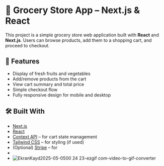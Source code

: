 # 🛒 Grocery Store App – Next.js & React

This project is a simple grocery store web application built with **React** and **Next.js**. Users can browse products, add them to a shopping cart, and proceed to checkout.


## 🌟 Features

- Display of fresh fruits and vegetables
- Add/remove products from the cart
- View cart summary and total price
- Simple checkout flow
- Fully responsive design for mobile and desktop


## 🛠️ Built With

- [Next.js](https://nextjs.org/)
- [React](https://reactjs.org/)
- [Context API](https://reactjs.org/docs/context.html) – for cart state management
- [Tailwind CSS](https://tailwindcss.com/) – for styling (if used)
- (Optional) [Stripe](https://stripe.com/) – for
-
- ![EkranKayd2025-05-0500 24 23-ezgif com-video-to-gif-converter](https://github.com/user-attachments/assets/3b89a30c-346a-4f11-b4a7-939aa10f758d)
